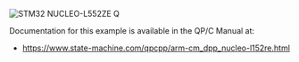 ![STM32 NUCLEO-L552ZE Q](../../../doxygen/images/bd_NUCLEO-L152RE.jpg)

Documentation for this example is available in the QP/C Manual at:

- https://www.state-machine.com/qpcpp/arm-cm_dpp_nucleo-l152re.html
